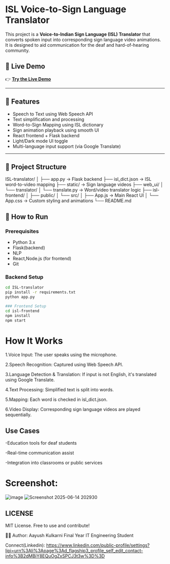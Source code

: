 # ISL Voice-to-Sign Language Translator

This project is a **Voice-to-Indian Sign Language (ISL) Translator** that converts spoken input into corresponding sign language video animations. It is designed to aid communication for the deaf and hard-of-hearing community.

## 🚀 Live Demo

👉 [**Try the Live Demo**](https://AayushKulkarni36.github.io/ISL-translator/)


---

## 🔧 Features

-  Speech to Text using Web Speech API
-  Text simplification and processing
-  Word-to-Sign Mapping using ISL dictionary
-  Sign animation playback using smooth UI
-  React frontend + Flask backend
-  Light/Dark mode UI toggle
-  Multi-language input support (via Google Translate)

---

## 🧭 Project Structure

ISL-translator/
│
├── app.py                       → Flask backend
├── isl_dict.json                → ISL word-to-video mapping
├── static/                      → Sign language videos
├── web_ui/
│   └── translator/
│       └── translate.py         → Word/video translator logic
├── isl-frontend/
│   ├── public/
│   └── src/
│       ├── App.js               → Main React UI
│       └── App.css              → Custom styling and animations
└── README.md



## 🚀 How to Run

### Prerequisites

- Python 3.x
- Flask(backend)
- NLP
- React,Node.js (for frontend)
- Git

### Backend Setup
```bash
cd ISL-translator
pip install -r requirements.txt
python app.py

### Frontend Setup
cd isl-frontend
npm install
npm start
```


# How It Works
1.Voice Input: The user speaks using the microphone.

2.Speech Recognition: Captured using Web Speech API.

3.Language Detection & Translation: If input is not English, it's translated using Google Translate.

4.Text Processing: Simplified text is split into words.

5.Mapping: Each word is checked in isl_dict.json.

6.Video Display: Corresponding sign language videos are played sequentially.


## Use Cases
-Education tools for deaf students

-Real-time communication assist

-Integration into classrooms or public services


# Screenshot:
![image](https://github.com/user-attachments/assets/64d39942-c079-4452-9b58-e32df87fda98)
![Screenshot 2025-06-14 202930](https://github.com/user-attachments/assets/0adf825e-4b9f-4092-a97b-c3d579324ff9)





## LICENSE

MIT License. Free to use and contribute!


🙋‍♂️ Author:
Aayush Kulkarni
Final Year IT Engineering Student

Connect(Linkedin): https://www.linkedin.com/public-profile/settings?lipi=urn%3Ali%3Apage%3Ad_flagship3_profile_self_edit_contact-info%3B2dMBiY8EQuOgZxSPCJ3t3w%3D%3D




